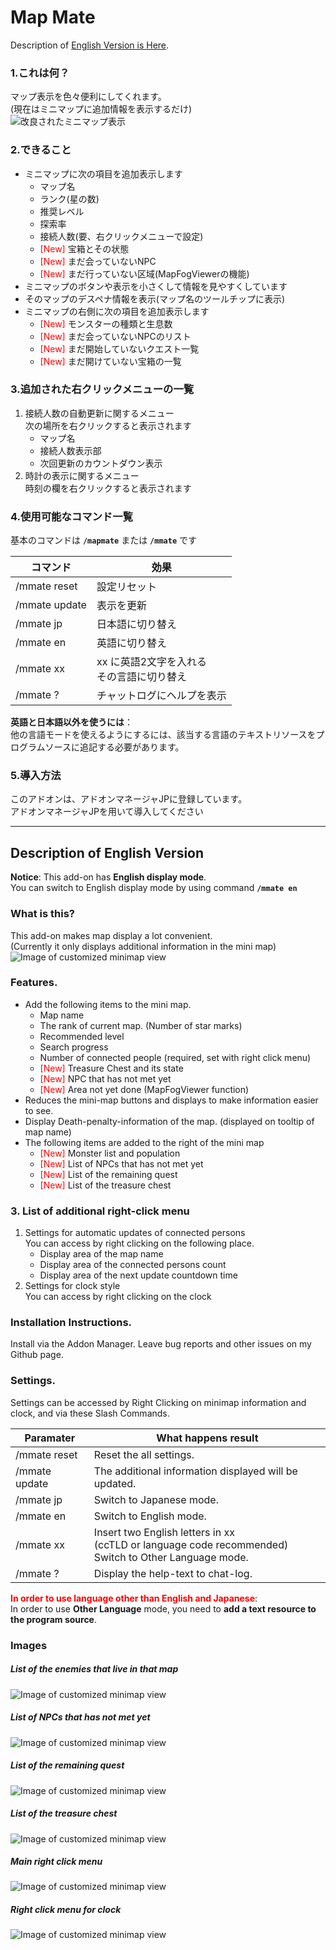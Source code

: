 ﻿
# Map Mate
Description of [English Version is Here](#description-of-english-version).
### 1.これは何？
マップ表示を色々便利にしてくれます。  
(現在はミニマップに追加情報を表示するだけ)  
![改良されたミニマップ表示](https://github.com/Toukibi/ToSAddon/blob/ForImage/MapMate/image/MapMate_MiniMap.png?raw=true)
### 2.できること
* ミニマップに次の項目を追加表示します  
  * マップ名
  * ランク(星の数)
  * 推奨レベル
  * 探索率
  * 接続人数(要、右クリックメニューで設定)
  * <span style="color:red;">[New] </span>宝箱とその状態
  * <span style="color:red;">[New] </span>まだ会っていないNPC
  * <span style="color:red;">[New] </span>まだ行っていない区域(MapFogViewerの機能)
* ミニマップのボタンや表示を小さくして情報を見やすくしています
* そのマップのデスペナ情報を表示(マップ名のツールチップに表示)
* ミニマップの右側に次の項目を追加表示します
  * <span style="color:red;">[New] </span>モンスターの種類と生息数
  * <span style="color:red;">[New] </span>まだ会っていないNPCのリスト
  * <span style="color:red;">[New] </span>まだ開始していないクエスト一覧
  * <span style="color:red;">[New] </span>まだ開けていない宝箱の一覧

### 3.追加された右クリックメニューの一覧
1. 接続人数の自動更新に関するメニュー  
    次の場所を右クリックすると表示されます
    * マップ名
    * 接続人数表示部
    * 次回更新のカウントダウン表示
1. 時計の表示に関するメニュー  
    時刻の欄を右クリックすると表示されます

### 4.使用可能なコマンド一覧
基本のコマンドは **`/mapmate`** または **`/mmate`** です  

|コマンド|効果|
|---|---|
|/mmate reset|設定リセット|
|/mmate update|表示を更新|
|/mmate jp|日本語に切り替え|
|/mmate en|英語に切り替え|
|/mmate xx|xx に英語2文字を入れる<br>その言語に切り替え|
|/mmate ?|チャットログにヘルプを表示|

**英語と日本語以外を使うには**：  
他の言語モードを使えるようにするには、該当する言語のテキストリソースをプログラムソースに追記する必要があります。

### 5.導入方法
このアドオンは、アドオンマネージャJPに登録しています。  
アドオンマネージャJPを用いて導入してください  

---
## Description of English Version 
  
**Notice**: This add-on has **English display mode**.  
You can switch to English display mode by using command **`/mmate en`**  
### What is this?
This add-on makes map display a lot convenient.  
(Currently it only displays additional information in the mini map)  
![Image of customized minimap view](https://github.com/Toukibi/ToSAddon/blob/ForImage/MapMate/image/MapMate_MiniMap2_en.jpg?raw=true)
### Features.
* Add the following items to the mini map.
  * Map name
  * The rank of current map. (Number of star marks)
  * Recommended level
  * Search progress
  * Number of connected people (required, set with right click menu)
  * <span style="color:red;">[New] </span>Treasure Chest and its state
  * <span style="color:red;">[New] </span>NPC that has not met yet
  * <span style="color:red;">[New] </span>Area not yet done (MapFogViewer function)
* Reduces the mini-map buttons and displays to make information easier to see.
* Display Death-penalty-information of the map. (displayed on tooltip of map name)
* The following items are added to the right of the mini map
  * <span style="color:red;">[New] </span>Monster list and population
  * <span style="color:red;">[New] </span>List of NPCs that has not met yet
  * <span style="color:red;">[New] </span>List of the remaining quest
  * <span style="color:red;">[New] </span>List of the treasure chest

### 3. List of additional right-click menu
1. Settings for automatic updates of connected persons  
    You can access by right clicking on the following place.
    * Display area of the map name
    * Display area of the connected persons count
    * Display area of the next update countdown time
1. Settings for clock style  
    You can access by right clicking on the clock

### Installation Instructions.
Install via the Addon Manager. Leave bug reports and other issues on my Github page.

### Settings.
Settings can be accessed by Right Clicking on minimap information and clock, and via these Slash Commands.

|Paramater|What happens result|
|---|---|
|/mmate reset|Reset the all settings.|
|/mmate update|The additional information displayed will be updated.|
|/mmate jp|Switch to Japanese mode.|
|/mmate en|Switch to English mode.|
|/mmate xx|Insert two English letters in xx<br>(ccTLD or language code recommended)<br>Switch to Other Language mode.|
|/mmate ?|Display the help-text to chat-log.|

<span style="color:red;">**In order to use language other than English and Japanese**</span>:  
In order to use **Other Language** mode, you need to **add a text resource to the program source**.

### Images

##### List of the enemies that live in that map
![Image of customized minimap view](https://github.com/Toukibi/ToSAddon/blob/ForImage/MapMate/image/MobList_en.jpg?raw=true)

##### List of NPCs that has not met yet
![Image of customized minimap view](https://github.com/Toukibi/ToSAddon/blob/ForImage/MapMate/image/NpcList_en.jpg?raw=true)

##### List of the remaining quest
![Image of customized minimap view](https://github.com/Toukibi/ToSAddon/blob/ForImage/MapMate/image/QuestList_en.jpg?raw=true)

##### List of the treasure chest
![Image of customized minimap view](https://github.com/Toukibi/ToSAddon/blob/ForImage/MapMate/image/BoxList_en.jpg?raw=true)

##### Main right click menu
![Image of customized minimap view](https://github.com/Toukibi/ToSAddon/blob/ForImage/MapMate/image/cMenuMain_en.jpg?raw=true)

##### Right click menu for clock
![Image of customized minimap view](https://github.com/Toukibi/ToSAddon/blob/ForImage/MapMate/image/cMenuTime_en.jpg?raw=true)